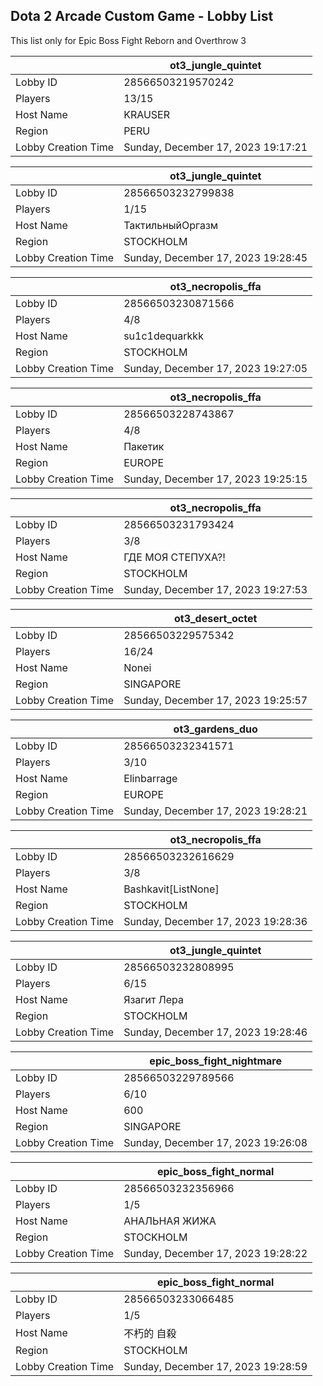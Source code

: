 ## Dota 2 Arcade Custom Game - Lobby List

This list only for Epic Boss Fight Reborn and Overthrow 3

|  | ot3_jungle_quintet |
| ------ | ------ |
| Lobby ID | 28566503219570242 |
| Players | 13/15 |
| Host Name | KRAUSER |
| Region | PERU |
| Lobby Creation Time | Sunday, December 17, 2023 19:17:21 |


|  | ot3_jungle_quintet |
| ------ | ------ |
| Lobby ID | 28566503232799838 |
| Players | 1/15 |
| Host Name | ТактильныйОргазм |
| Region | STOCKHOLM |
| Lobby Creation Time | Sunday, December 17, 2023 19:28:45 |


|  | ot3_necropolis_ffa |
| ------ | ------ |
| Lobby ID | 28566503230871566 |
| Players | 4/8 |
| Host Name | su1c1dequarkkk |
| Region | STOCKHOLM |
| Lobby Creation Time | Sunday, December 17, 2023 19:27:05 |


|  | ot3_necropolis_ffa |
| ------ | ------ |
| Lobby ID | 28566503228743867 |
| Players | 4/8 |
| Host Name | Пакетик |
| Region | EUROPE |
| Lobby Creation Time | Sunday, December 17, 2023 19:25:15 |


|  | ot3_necropolis_ffa |
| ------ | ------ |
| Lobby ID | 28566503231793424 |
| Players | 3/8 |
| Host Name | ГДЕ МОЯ СТЕПУХА?! |
| Region | STOCKHOLM |
| Lobby Creation Time | Sunday, December 17, 2023 19:27:53 |


|  | ot3_desert_octet |
| ------ | ------ |
| Lobby ID | 28566503229575342 |
| Players | 16/24 |
| Host Name | Nonei |
| Region | SINGAPORE |
| Lobby Creation Time | Sunday, December 17, 2023 19:25:57 |


|  | ot3_gardens_duo |
| ------ | ------ |
| Lobby ID | 28566503232341571 |
| Players | 3/10 |
| Host Name | Elinbarrage |
| Region | EUROPE |
| Lobby Creation Time | Sunday, December 17, 2023 19:28:21 |


|  | ot3_necropolis_ffa |
| ------ | ------ |
| Lobby ID | 28566503232616629 |
| Players | 3/8 |
| Host Name | Bashkavit[ListNone] |
| Region | STOCKHOLM |
| Lobby Creation Time | Sunday, December 17, 2023 19:28:36 |


|  | ot3_jungle_quintet |
| ------ | ------ |
| Lobby ID | 28566503232808995 |
| Players | 6/15 |
| Host Name | Язагит Лера |
| Region | STOCKHOLM |
| Lobby Creation Time | Sunday, December 17, 2023 19:28:46 |


|  | epic_boss_fight_nightmare |
| ------ | ------ |
| Lobby ID | 28566503229789566 |
| Players | 6/10 |
| Host Name | 600 |
| Region | SINGAPORE |
| Lobby Creation Time | Sunday, December 17, 2023 19:26:08 |


|  | epic_boss_fight_normal |
| ------ | ------ |
| Lobby ID | 28566503232356966 |
| Players | 1/5 |
| Host Name | АНАЛЬНАЯ ЖИЖА |
| Region | STOCKHOLM |
| Lobby Creation Time | Sunday, December 17, 2023 19:28:22 |


|  | epic_boss_fight_normal |
| ------ | ------ |
| Lobby ID | 28566503233066485 |
| Players | 1/5 |
| Host Name | 不朽的  自殺 |
| Region | STOCKHOLM |
| Lobby Creation Time | Sunday, December 17, 2023 19:28:59 |


